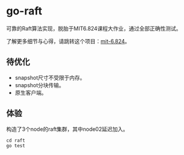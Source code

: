 # go-raft

可靠的Raft算法实现，脱胎于MIT6.824课程大作业，通过全部正确性测试。

了解更多细节与心得，请跳转这个项目：[mit-6.824](https://github.com/owenliang/mit-6.824)。

## 待优化

* snapshot尺寸不受限于内存。
* snapshot分块传输。
* 原生客户端。

## 体验

构造了3个node的raft集群，其中node02延迟加入。

```
cd raft
go test
```